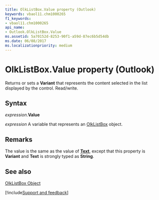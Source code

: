 ```yaml
---
title: OlkListBox.Value property (Outlook)
keywords: vbaol11.chm1000265
f1_keywords:
- vbaol11.chm1000265
api_name:
- Outlook.OlkListBox.Value
ms.assetid: 5a70152d-8253-90f1-a59d-87ec6b5d54db
ms.date: 06/08/2017
ms.localizationpriority: medium
---
```



# OlkListBox.Value property (Outlook)

Returns or sets a **Variant** that represents the content selected in the list displayed by the control. Read/write.


## Syntax

_expression_.**Value**

_expression_ A variable that represents an [OlkListBox](Outlook.OlkListBox.md) object.


## Remarks

The value is the same as the value of **[Text](Outlook.OlkListBox.Text.md)**, except that this property is **Variant** and **Text** is strongly typed as **String**.


## See also


[OlkListBox Object](Outlook.OlkListBox.md)

[!include[Support and feedback](~/includes/feedback-boilerplate.md)]